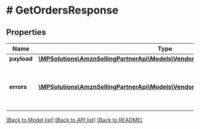 # # GetOrdersResponse

## Properties

Name | Type | Description | Notes
------------ | ------------- | ------------- | -------------
**payload** | [**\MPSolutions\AmznSellingPartnerApi\Models\VendorDirectFulfillmentOrders\OrderList**](OrderList.md) |  | [optional]
**errors** | [**\MPSolutions\AmznSellingPartnerApi\Models\VendorDirectFulfillmentOrders\Error[]**](Error.md) | A list of error responses returned when a request is unsuccessful. | [optional]

[[Back to Model list]](../../README.md#models) [[Back to API list]](../../README.md#endpoints) [[Back to README]](../../README.md)
